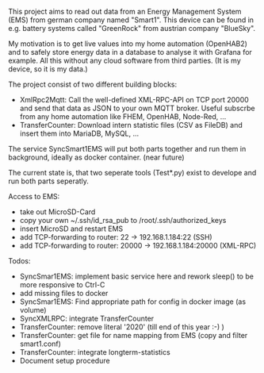 This project aims to read out data from an Energy Management System (EMS) from german company named "Smart1". This device can be found in e.g. battery systems called "GreenRock" from austrian company "BlueSky".

My motivation is to get live values into my home automation (OpenHAB2) and to safely store energy data in a database to analyse it with Grafana for example. All this without any cloud software from third parties. (It is my device, so it is my data.)

The project consist of two different building blocks:
- XmlRpc2Mqtt: Call the well-defined XML-RPC-API on TCP port 20000 and send that data as JSON to your own MQTT broker. Useful subscrbe from any home automation like FHEM, OpenHAB, Node-Red, ...
- TransferCounter: Download intern statistic files (CSV as FileDB) and insert them into MariaDB, MySQL, ...

The service SyncSmart1EMS will put both parts together and run them in background, ideally as docker container. (near future)

The current state is, that two seperate tools (Test*.py) exist to develope and run both parts seperatly. 


Access to EMS:
- take out MicroSD-Card
- copy your own ~/.ssh/id_rsa_pub to /root/.ssh/authorized_keys 
- insert MicroSD and restart EMS
- add TCP-forwarding to router: 22 -> 192.168.1.184:22 (SSH)
- add TCP-forwarding to router: 20000 -> 192.168.1.184:20000 (XML-RPC)

Todos:
- SyncSmar1EMS: implement basic service here and rework sleep() to be more responsive to Ctrl-C
- add missing files to docker
- SyncSmar1EMS: Find appropriate path for config in docker image (as volume)
- SyncXMLRPC: integrate TransferCounter
- TransferCounter: remove literal '2020' (till end of this year :-) )
- TransferCounter: get file for name mapping from EMS (copy and filter smart1.conf)
- TransferCounter: integrate longterm-statistics
- Document setup procedure
